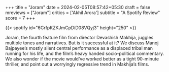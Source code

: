 +++
title = "Joram"
date = 2024-02-05T08:57:42+05:30
draft = false
mreviews = ["Joram"]
critics = ['Akhil Arora']
subtitle = "A Spotify Review"
score = 7
+++

{{< spotify id="6CrfpKZKJmCpDiD08VQyj3" height="250" >}}

Joram, the fourth feature film from director Devashish Makhija, juggles multiple tones and narratives. But is it successful at it? We discuss Manoj Bajpayee’s mostly silent central performance as a displaced tribal man running for his life, and the film’s heavy handed socio-political commentary. We also wonder if the movie would’ve worked better as a tight 90-minute thriller, and point out a worryingly regressive trend in Makhija’s films.
